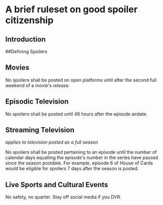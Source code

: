 # A brief ruleset on good spoiler citizenship

## Introduction
<text to go here>

##Defining Spoilers
<text to go here>

## Movies
No spoilers shall be posted on open platforms until after the second full weekend of a movie's release.

## Episodic Television
No spoilers shall be posted until 48 hours after the episode airdate.

## Streaming Television
*applies to television posted as a full season*

No spoilers shall be posted pertaining to an episode until the number of calendar days equalling the episode's number in the series have passed since the season postdate. For example, episode 6 of House of Cards would be eligible for spoilers 7 days after the season is posted.

## Live Sports and Cultural Events
No safety, no quarter. Stay off social media if you DVR.
